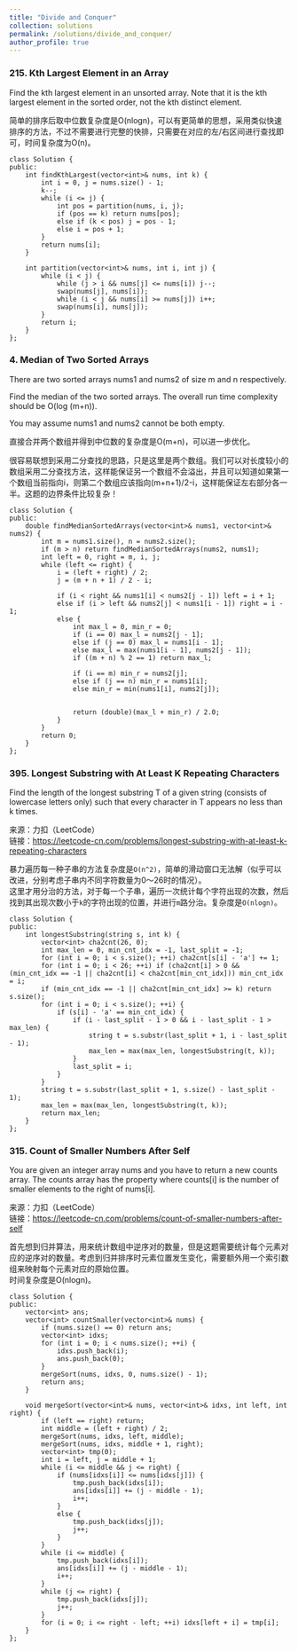 ```yaml
---
title: "Divide and Conquer"
collection: solutions
permalink: /solutions/divide_and_conquer/
author_profile: true
---
```


### 215. Kth Largest Element in an Array

Find the kth largest element in an unsorted array. Note that it is the kth largest element in the sorted order, not the kth distinct element.

简单的排序后取中位数复杂度是O(nlogn)，可以有更简单的思想，采用类似快速排序的方法，不过不需要进行完整的快排，只需要在对应的左/右区间进行查找即可，时间复杂度为O(n)。

```
class Solution {
public:
    int findKthLargest(vector<int>& nums, int k) {
        int i = 0, j = nums.size() - 1;
        k--;
        while (i <= j) {
            int pos = partition(nums, i, j);
            if (pos == k) return nums[pos];
            else if (k < pos) j = pos - 1;
            else i = pos + 1;
        }
        return nums[i];
    }

    int partition(vector<int>& nums, int i, int j) {
        while (i < j) {
            while (j > i && nums[j] <= nums[i]) j--;
            swap(nums[j], nums[i]);
            while (i < j && nums[i] >= nums[j]) i++;
            swap(nums[i], nums[j]);
        }
        return i;
    }
};
```

### 4. Median of Two Sorted Arrays

There are two sorted arrays nums1 and nums2 of size m and n respectively.

Find the median of the two sorted arrays. The overall run time complexity should be O(log (m+n)).

You may assume nums1 and nums2 cannot be both empty.

直接合并两个数组并得到中位数的复杂度是O(m+n)，可以进一步优化。

很容易联想到采用二分查找的思路，只是这里是两个数组。我们可以对长度较小的数组采用二分查找方法，这样能保证另一个数组不会溢出，并且可以知道如果第一个数组当前指向i，则第二个数组应该指向(m+n+1)/2-i，这样能保证左右部分各一半。这题的边界条件比较复杂！

```
class Solution {
public:
    double findMedianSortedArrays(vector<int>& nums1, vector<int>& nums2) {
        int m = nums1.size(), n = nums2.size();
        if (m > n) return findMedianSortedArrays(nums2, nums1);
        int left = 0, right = m, i, j;
        while (left <= right) {
            i = (left + right) / 2;
            j = (m + n + 1) / 2 - i;

            if (i < right && nums1[i] < nums2[j - 1]) left = i + 1;
            else if (i > left && nums2[j] < nums1[i - 1]) right = i - 1;
            else {
                int max_l = 0, min_r = 0;
                if (i == 0) max_l = nums2[j - 1];
                else if (j == 0) max_l = nums1[i - 1];
                else max_l = max(nums1[i - 1], nums2[j - 1]);
                if ((m + n) % 2 == 1) return max_l;
                
                if (i == m) min_r = nums2[j];
                else if (j == n) min_r = nums1[i];
                else min_r = min(nums1[i], nums2[j]);

                
                return (double)(max_l + min_r) / 2.0;
            }
        }
        return 0;
    }
};
```

### 395. Longest Substring with At Least K Repeating Characters

Find the length of the longest substring T of a given string (consists of lowercase letters only) such that every character in T appears no less than k times.

来源：力扣（LeetCode）  
链接：https://leetcode-cn.com/problems/longest-substring-with-at-least-k-repeating-characters

暴力遍历每一种子串的方法复杂度是`O(n^2)`，简单的滑动窗口无法解（似乎可以改进，分别考虑子串内不同字符数量为0～26时的情况）。  
这里才用分治的方法，对于每一个子串，遍历一次统计每个字符出现的次数，然后找到其出现次数小于`k`的字符出现的位置，并进行`m`路分治。复杂度是`O(nlogn)`。

```
class Solution {
public:
    int longestSubstring(string s, int k) {  
        vector<int> cha2cnt(26, 0);
        int max_len = 0, min_cnt_idx = -1, last_split = -1;
        for (int i = 0; i < s.size(); ++i) cha2cnt[s[i] - 'a'] += 1;
        for (int i = 0; i < 26; ++i) if (cha2cnt[i] > 0 && (min_cnt_idx == -1 || cha2cnt[i] < cha2cnt[min_cnt_idx])) min_cnt_idx = i;
        if (min_cnt_idx == -1 || cha2cnt[min_cnt_idx] >= k) return s.size();
        for (int i = 0; i < s.size(); ++i) {
            if (s[i] - 'a' == min_cnt_idx) {
                if (i - last_split - 1 > 0 && i - last_split - 1 > max_len) {
                    string t = s.substr(last_split + 1, i - last_split - 1);
                    max_len = max(max_len, longestSubstring(t, k));
                }
                last_split = i;
            } 
        }
        string t = s.substr(last_split + 1, s.size() - last_split - 1);
        max_len = max(max_len, longestSubstring(t, k));
        return max_len;
    }
};
```

### 315. Count of Smaller Numbers After Self

You are given an integer array nums and you have to return a new counts array. The counts array has the property where counts[i] is the number of smaller elements to the right of nums[i].

来源：力扣（LeetCode）  
链接：https://leetcode-cn.com/problems/count-of-smaller-numbers-after-self

首先想到归并算法，用来统计数组中逆序对的数量，但是这题需要统计每个元素对应的逆序对的数量。考虑到归并排序时元素位置发生变化，需要额外用一个索引数组来映射每个元素对应的原始位置。  
时间复杂度是O(nlogn)。

```
class Solution {
public:
    vector<int> ans;
    vector<int> countSmaller(vector<int>& nums) {
        if (nums.size() == 0) return ans;
        vector<int> idxs;
        for (int i = 0; i < nums.size(); ++i) {
            idxs.push_back(i);
            ans.push_back(0);
        }
        mergeSort(nums, idxs, 0, nums.size() - 1);
        return ans;
    }

    void mergeSort(vector<int>& nums, vector<int>& idxs, int left, int right) {
        if (left == right) return;
        int middle = (left + right) / 2;
        mergeSort(nums, idxs, left, middle);
        mergeSort(nums, idxs, middle + 1, right);
        vector<int> tmp(0);
        int i = left, j = middle + 1;
        while (i <= middle && j <= right) {
            if (nums[idxs[i]] <= nums[idxs[j]]) {
                tmp.push_back(idxs[i]);
                ans[idxs[i]] += (j - middle - 1);
                i++;
            }
            else {
                tmp.push_back(idxs[j]);
                j++;
            }
        }
        while (i <= middle) {
            tmp.push_back(idxs[i]);
            ans[idxs[i]] += (j - middle - 1);
            i++;
        }
        while (j <= right) {
            tmp.push_back(idxs[j]);
            j++;
        }
        for (i = 0; i <= right - left; ++i) idxs[left + i] = tmp[i];
    }
};
```